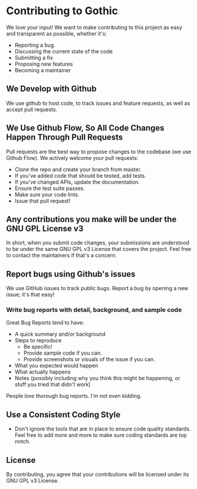 # Contributing to Gothic

We love your input! We want to make contributing to this project as easy and transparent as possible, whether it's:

- Reporting a bug
- Discussing the current state of the code
- Submitting a fix
- Proposing new features
- Becoming a maintainer

## We Develop with Github
We use github to host code, to track issues and feature requests, as well as accept pull requests.

## We Use Github Flow, So All Code Changes Happen Through Pull Requests

Pull requests are the best way to propose changes to the codebase (we use Github Flow). We actively welcome your pull requests:

- Clone the repo and create your branch from master.
- If you've added code that should be tested, add tests.
- If you've changed APIs, update the documentation.
- Ensure the test suite passes.
- Make sure your code lints.
- Issue that pull request!

## Any contributions you make will be under the GNU GPL License v3

In short, when you submit code changes, your submissions are understood to be under the same GNU GPL v3 License that covers the project. Feel free to contact the maintainers if that's a concern.

## Report bugs using Github's issues

We use GitHub issues to track public bugs. Report a bug by opening a new issue; it's that easy!

### Write bug reports with detail, background, and sample code

Great Bug Reports tend to have:

- A quick summary and/or background
- Steps to reproduce
    - Be specific!
    - Provide sample code if you can.
    - Provide screenshots or visuals of the issue if you can.
- What you expected would happen
- What actually happens
- Notes (possibly including why you think this might be happening, or stuff you tried that didn't work)

People _love_ thorough bug reports. I'm not even kidding.

## Use a Consistent Coding Style

- Don't ignore the tools that are in place to ensure code quality standards. Feel free to add more and more to make sure coding standards are top notch.

## License

By contributing, you agree that your contributions will be licensed under its GNU GPL v3 License.